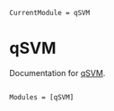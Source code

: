 ```@meta
CurrentModule = qSVM
```

# qSVM

Documentation for [qSVM](https://github.com/NoveltyML/qSVM.jl).

```@index
```

```@autodocs
Modules = [qSVM]
```
